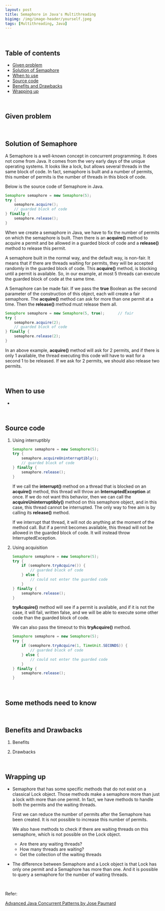 ```yaml
---
layout: post
title: Semaphore in Java's Multithreading
bigimg: /img/image-header/yourself.jpeg
tags: [Multithreading, Java]
---
```





<br>

## Table of contents
- [Given problem](#given-problem)
- [Solution of Semaphore](#solution-of-semaphore)
- [When to use](#when-to-use)
- [Source code](#source-code)
- [Benefits and Drawbacks](#benefits-and-drawbacks)
- [Wrapping up](#wrapping-up)


<br>

## Given problem






<br>

## Solution of Semaphore

A Semaphore is a well-known concept in concurrent programming. It does not come from Java. It comes from the very early days of the unique operating systems. It looks like a lock, but allows several threads in the same block of code. In fact, semaphore is built and a number of permits, this number of permits is the number of threads in this block of code.

Below is the source code of Semaphore in Java.

```java
Semaphore semaphore = new Semaphore(5);
try {
    semaphore.acquire();
    // guarded block of code
} finally {
    semaphore.release();
}
```

When we create a semaphore in Java, we have to fix the number of permits on which the semaphore is built. Then there is an **acquire()** method to acquire a permit and be allowed in a guarded block of code and a **release()** method to release this permit.

A semaphore built in the normal way, and the default way, is non-fair. It means that if there are threads waiting for permits, they will be accepted randomly in the guarded block of code. This **acquire()** method, is blocking until a permit is available. So, in our example, at most 5 threads can execute the guarded block of code at the same time.

A Semaphore can be made fair. If we pass the **true** Boolean as the second parameter of the construction of this object, each will create a fair semaphore. The **acquire()** method can ask for more than one permit at a time. Then the **release()** method must release them all.

```java
Semaphore semaphore = new Semaphore(5, true);      // fair
try {
    semaphore.acquire(2);
    // guarded block of code
} finally {
    semaphore.release(2);
}
```

In an above example, **acquire()** method will ask for 2 permits, and if there is only 1 available, the thread executing this code will have to wait for a second 1 to be released. If we ask for 2 permits, we should also release two permits.

<br>

## When to use

- 



<br>

## Source code

1. Using interruptibly

    ```java
    Semaphore semaphore = new Semaphore(5);
    try {
        semaphore.acquireUninterruptibly();
        // guarded block of code
    } finally {
        semaphore.release();
    }
    ```

    If we call the **interrupt()** method on a thread that is blocked on an **acquire()** method, this thread will throw an **InterruptedException** at once. If we do not want this behavior, then we can call the **acquireUninterruptibly()** method on this semaphore object, and in this case, this thread cannot be interrupted. The only way to free aim is by calling its **release()** method.

    If we interrupt that thread, it will not do anything at the moment of the method call. But if a permit becomes available, this thread will not be allowed in the guarded block of code. It will instead throw InterruptedException.

2. Using acquisition

    ```java
    Semaphore semaphore = new Semaphore(5);
    try {
        if (semaphore.tryAcquire()) {
            // guarded block of code
        } else {
            // could not enter the guarded code
        }
    } finally {
        semaphore.release();
    }
    ```

    **tryAcquire()** method will see if a permit is available, and if it is not the case, it will fail, written false, and we will be able to execute some other code than the guarded block of code. 

    We can also pass the timeout to this **tryAcquire()** method.

    ```java
    Semaphore semaphore = new Semaphore(5);
    try {
        if (semaphore.tryAcquire(1, TimeUnit.SECONDS)) {
            // guarded block of code
        } else {
            // could not enter the guarded code
        }
    } finally {
        semaphore.release();
    }
    ```

<br>

## Some methods need to know




<br>

## Benefits and Drawbacks

1. Benefits



2. Drawbacks




<br>

## Wrapping up

- Semaphore that has some specific methods that do not exist on a classical Lock object. Those methods make a semaphore more than just a lock with more than one permit. In fact, we have methods to handle both the permits and the waiting threads.

    First we can reduce the number of permits after the Semaphore has been created. It is not possible to increase this number of permits.

    We also have methods to check if there are waiting threads on this semaphore, which is not possible on the Lock object.
    - Are there any waiting threads?
    - How many threads are waiting?
    - Get the collection of the waiting threads

- The difference between Semaphore and a Lock object is that Lock has only one permit and a Semaphore has more than one. And it is possible to query a semaphore for the number of waiting threads.

<br>

Refer:

[Advanced Java Concurrent Patterns by Jose Paumard](https://app.pluralsight.com/library/courses/java-concurrent-patterns-advanced/table-of-contents)